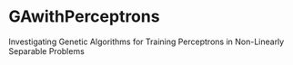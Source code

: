 # GAwithPerceptrons
Investigating Genetic Algorithms for Training Perceptrons in Non-Linearly Separable Problems
